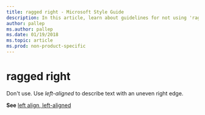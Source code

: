 ```yaml
---
title: ragged right - Microsoft Style Guide
description: In this article, learn about guidelines for not using 'ragged right' and when to use 'left-aligned' in Microsoft documents.
author: pallep
ms.author: pallep
ms.date: 01/19/2018
ms.topic: article
ms.prod: non-product-specific
---
```


# ragged right

Don't use. Use *left-aligned* to describe text with an uneven right edge. 

**See** [left align, left-aligned](~/a-z-word-list-term-collections/l/left-align-left-aligned.md)

